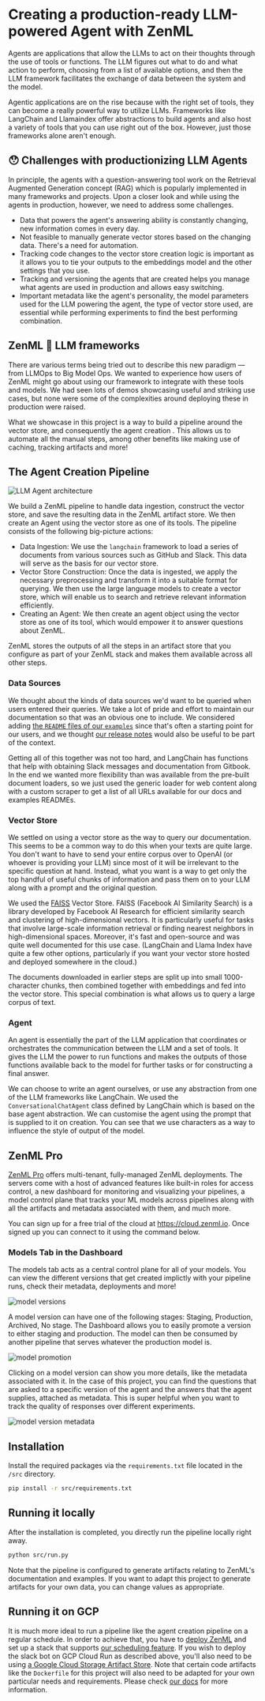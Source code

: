 # Creating a production-ready LLM-powered Agent with ZenML

Agents are applications that allow the LLMs to act on their thoughts through the use of tools or functions. The LLM figures out what to do and what action to perform, choosing from a list of available options, and then the LLM framework facilitates the exchange of data between the system and the model.

Agentic applications are on the rise because with the right set of tools, they can become a really powerful way to utilize LLMs. Frameworks like LangChain and Llamaindex offer abstractions to build agents and also host a variety of tools that you can use right out of the box. However, just those frameworks alone aren't enough.

## 😯 Challenges with productionizing LLM Agents

In principle, the agents with a question-answering tool work on the Retrieval Augmented Generation concept (RAG) which is popularly implemented in many frameworks and projects.
Upon a closer look and while using the agents in production, however, we need to address some challenges.

- Data that powers the agent's answering ability is constantly changing, new information comes in every day.
- Not feasible to manually generate vector stores based on the changing data. There's a need for automation.
- Tracking code changes to the vector store creation logic is important as it allows you to tie your outputs to the embeddings model and the other settings that you use.
- Tracking and versioning the agents that are created helps you manage what agents are used in production and allows easy switching.
- Important metadata like the agent's personality, the model parameters used for the LLM powering the agent, the type of vector store used, are essential while performing experiments to find the best performing combination.


## ZenML 🤝 LLM frameworks

There are various terms being tried out to describe this new paradigm — from LLMOps to Big Model Ops. We wanted to experience how users of ZenML might go about using our framework to integrate with these tools and models. We had seen lots of demos showcasing useful and striking use cases, but none were some of the complexities around deploying these in production were raised.

What we showcase in this project is a way to build a pipeline around the vector store, and consequently the agent creation . This allows us to automate all the manual steps, among other benefits like making use of caching, tracking artifacts and more!

## The Agent Creation Pipeline

![LLM Agent architecture](./assets/llm-agent/image.jpg)

We build a ZenML pipeline to handle data ingestion, construct the vector store, and save the resulting data in the ZenML artifact store. We then create an Agent using the vector store as one of its tools. The pipeline consists of the following big-picture actions:

- Data Ingestion: We use the `langchain` framework to load a series of documents from various sources such as GitHub and Slack. This data will serve as the basis for our vector store.
- Vector Store Construction: Once the data is ingested, we apply the necessary preprocessing and transform it into a suitable format for querying. We then use the large language models to create a vector store, which will enable us to search and retrieve relevant information efficiently.
- Creating an Agent: We then create an agent object using the vector store as one of its tool, which would empower it to answer questions about ZenML.

ZenML stores the outputs of all the steps in an artifact store that you configure as part of your ZenML stack and makes them available across all other steps.


### Data Sources

We thought about the kinds of data sources we'd want to be queried when users entered their queries. We take a lot of pride and effort to maintain our documentation so that was an obvious one to include. We considered adding [the `README` files of our `examples`](https://github.com/zenml-io/zenml/tree/main/examples) since that's often a starting point for our users, and we thought [our release notes](https://github.com/zenml-io/zenml/blob/main/RELEASE_NOTES.md) would also be useful to be part of the context.

Getting all of this together was not too hard, and LangChain has functions that help with obtaining Slack messages and documentation from Gitbook. In the end we wanted more flexibility than was available from the pre-built document loaders, so we just used the generic loader for web content along with a custom scraper to get a list of all URLs available for our docs and examples READMEs.

### Vector Store

We settled on using a vector store as the way to query our documentation. This seems to be a common way to do this when your texts are quite large. You don't want to have to send your entire corpus over to OpenAI (or whoever is providing your LLM) since most of it will be irrelevant to the specific question at hand. Instead, what you want is a way to get only the top handful of useful chunks of information and pass them on to your LLM along with a prompt and the original question.

We used the [FAISS](https://faiss.ai) Vector Store. FAISS (Facebook AI Similarity Search) is a library developed by Facebook AI Research for efficient similarity search and clustering of high-dimensional vectors. It is particularly useful for tasks that involve large-scale information retrieval or finding nearest neighbors in high-dimensional spaces. Moreover, it's fast and open-source and was quite well documented for this use case. (LangChain and Llama Index have quite a few other options, particularly if you want your vector store hosted and deployed somewhere in the cloud.)

The documents downloaded in earlier steps are split up into small 1000-character chunks, then combined together with embeddings and fed into the vector store. This special combination is what allows us to query a large corpus of text.

### Agent

An agent is essentially the part of the LLM application that coordinates or orchestrates the communication between the LLM and a set of tools. It gives the LLM the power to run functions and makes the outputs of those functions available back to the model for further tasks or for constructing a final answer.

We can choose to write an agent ourselves, or use any abstraction from one of the LLM frameworks like LangChain. We used the `ConversationalChatAgent` class defined by LangChain which is based on the base agent abstraction. We can customise the agent using the prompt that is supplied to it on creation. You can see that we use characters as a way to influence the style of output of the model.

## ZenML Pro

[ZenML Pro](https://www.zenml.io/pro) offers multi-tenant, fully-managed ZenML deployments. The servers come with a host of advanced features like built-in roles for access control, a new dashboard for monitoring and visualizing your pipelines, a model control plane that tracks your ML models across pipelines along with all the artifacts and metadata associated with them, and much more.

You can sign up for a free trial of the cloud at https://cloud.zenml.io. Once signed up you can connect to it using the command below.

### Models Tab in the Dashboard

The models tab acts as a central control plane for all of your models. You can view the different versions that get created implictly with your pipeline runs, check their metadata, deployments and more!

![model versions](./assets/llm-agent/model_versions.png)

A model version can have one of the following stages: Staging, Production, Archived, No stage. The Dashboard allows you to easily promote a version to either staging and production. The model can then be consumed by another pipeline that serves whatever the production model is.

![model promotion](./assets/llm-agent/model_promotion.png)

Clicking on a model version can show you more details, like the metadata associated with it. In the case of this project, you can find the questions that are asked to a specific version of the agent and the answers that the agent supplies, attached as metadata. This is super helpful when you want to track the quality of responses over different experiments.

![model version metadata](./assets/llm-agent/model_version_metadata.png)


## Installation

Install the required packages via the `requirements.txt` file located in the
`/src` directory.

```bash
pip install -r src/requirements.txt
```

## Running it locally

After the installation is completed, you directly run the pipeline locally
right away.

```bash
python src/run.py
```

Note that the pipeline is configured to generate artifacts relating to ZenML's
documentation and examples. If you want to adapt this project to generate
artifacts for your own data, you can change values as appropriate.

## Running it on GCP

It is much more ideal to run a pipeline like the agent creation pipeline on a regular schedule. In order to achieve that, 
you have to [deploy ZenML](https://docs.zenml.io/user-guide/production-guide/deploying-zenml) 
and set up a stack that supports 
[our scheduling
feature](https://docs.zenml.io/how-to/build-pipelines/schedule-a-pipeline). If you
wish to deploy the slack bot on GCP Cloud Run as described above, you'll also
need to be using [a Google Cloud Storage Artifact
Store](https://docs.zenml.io/stack-components/artifact-stores/gcp). Note that
certain code artifacts like the `Dockerfile` for this project will also need to
be adapted for your own particular needs and requirements. Please check [our docs](https://docs.zenml.io/how-to/setting-up-a-project-repository/best-practices) 
for more information.

